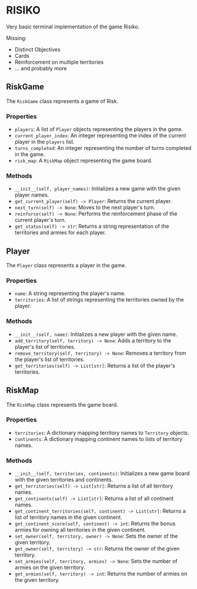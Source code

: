 # RISIKO

Very basic terminal implementation of the game Risiko.

Missing:

- Distinct Objectives
- Cards
- Reinforcement on multiple territories
- ... and probably more

## RiskGame

The `RiskGame` class represents a game of Risk.

### Properties

- `players`: A list of `Player` objects representing the players in the game.
- `current_player_index`: An integer representing the index of the current player in the `players` list.
- `turns_completed`: An integer representing the number of turns completed in the game.
- `risk_map`: A `RiskMap` object representing the game board.

### Methods

- `__init__(self, player_names)`: Initializes a new game with the given player names.
- `get_current_player(self) -> Player`: Returns the current player.
- `next_turn(self) -> None`: Moves to the next player's turn.
- `reinforce(self) -> None`: Performs the reinforcement phase of the current player's turn.
- `get_status(self) -> str`: Returns a string representation of the territories and armies for each player.

## Player

The `Player` class represents a player in the game.

### Properties

- `name`: A string representing the player's name.
- `territories`: A list of strings representing the territories owned by the player.

### Methods

- `__init__(self, name)`: Initializes a new player with the given name.
- `add_territory(self, territory) -> None`: Adds a territory to the player's list of territories.
- `remove_territory(self, territory) -> None`: Removes a territory from the player's list of territories.
- `get_territories(self) -> List[str]`: Returns a list of the player's territories.

## RiskMap

The `RiskMap` class represents the game board.

### Properties

- `territories`: A dictionary mapping territory names to `Territory` objects.
- `continents`: A dictionary mapping continent names to lists of territory names.

### Methods

- `__init__(self, territories, continents)`: Initializes a new game board with the given territories and continents.
- `get_territories(self) -> List[str]`: Returns a list of all territory names.
- `get_continents(self) -> List[str]`: Returns a list of all continent names.
- `get_continent_territories(self, continent) -> List[str]`: Returns a list of territory names in the given continent.
- `get_continent_score(self, continent) -> int`: Returns the bonus armies for owning all territories in the given continent.
- `set_owner(self, territory, owner) -> None`: Sets the owner of the given territory.
- `get_owner(self, territory) -> str`: Returns the owner of the given territory.
- `set_armies(self, territory, armies) -> None`: Sets the number of armies on the given territory.
- `get_armies(self, territory) -> int`: Returns the number of armies on the given territory.
